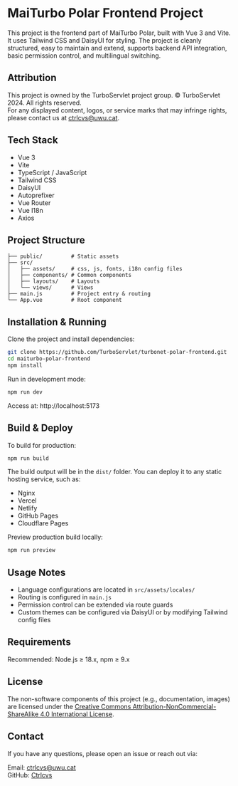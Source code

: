 # MaiTurbo Polar Frontend Project

This project is the frontend part of MaiTurbo Polar, built with Vue 3 and Vite. It uses Tailwind CSS and DaisyUI for styling. The project is cleanly structured, easy to maintain and extend, supports backend API integration, basic permission control, and multilingual switching.

## Attribution

This project is owned by the TurboServlet project group. © TurboServlet 2024. All rights reserved.  
For any displayed content, logos, or service marks that may infringe rights, please contact us at ctrlcvs@uwu.cat.

## Tech Stack

- Vue 3
- Vite
- TypeScript / JavaScript
- Tailwind CSS
- DaisyUI
- Autoprefixer
- Vue Router
- Vue I18n
- Axios

## Project Structure

```
├── public/         # Static assets
├── src/
│   ├── assets/     # css, js, fonts, i18n config files
│   ├── components/ # Common components
│   ├── layouts/    # Layouts
│   └── views/      # Views
├── main.js         # Project entry & routing
└── App.vue         # Root component
```

## Installation & Running

Clone the project and install dependencies:

```bash
git clone https://github.com/TurboServlet/turbonet-polar-frontend.git
cd maiturbo-polar-frontend
npm install
```

Run in development mode:

```bash
npm run dev
```

Access at: http://localhost:5173

## Build & Deploy

To build for production:

```bash
npm run build
```

The build output will be in the `dist/` folder. You can deploy it to any static hosting service, such as:

- Nginx
- Vercel
- Netlify
- GitHub Pages
- Cloudflare Pages

Preview production build locally:

```bash
npm run preview
```

## Usage Notes

- Language configurations are located in `src/assets/locales/`
- Routing is configured in `main.js`
- Permission control can be extended via route guards
- Custom themes can be configured via DaisyUI or by modifying Tailwind config files

## Requirements

Recommended: Node.js ≥ 18.x, npm ≥ 9.x

## License

The non-software components of this project (e.g., documentation, images) are licensed under the [Creative Commons Attribution-NonCommercial-ShareAlike 4.0 International License](https://creativecommons.org/licenses/by-nc-sa/4.0/).

## Contact

If you have any questions, please open an issue or reach out via:

Email: ctrlcvs@uwu.cat  
GitHub: [Ctrlcvs](https://github.com/CtrlcvsNya)

